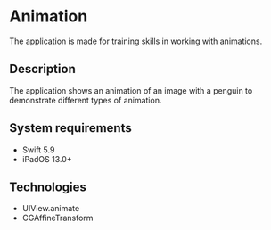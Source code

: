# Animation
The application is made for training skills in working with animations.
## Description
The application shows an animation of an image with a penguin to demonstrate different types of animation.
## System requirements
* Swift 5.9
* iPadOS 13.0+
## Technologies
* UIView.animate
* CGAffineTransform
